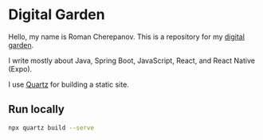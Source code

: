 # Digital Garden

Hello, my name is Roman Cherepanov. This is a repository for my [digital garden](https://digital-garden.romach007.com/).

I write mostly about Java, Spring Boot, JavaScript, React, and React Native (Expo).

I use [Quartz](https://quartz.jzhao.xyz/) for building a static site.

## Run locally

```bash
npx quartz build --serve
```

